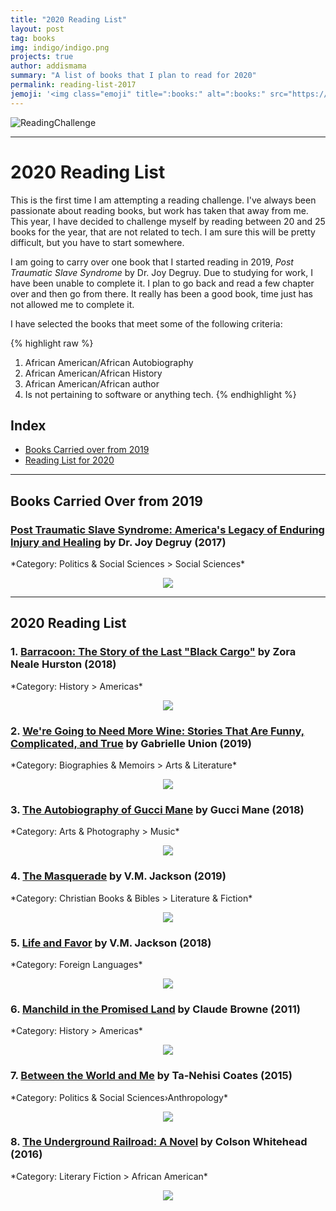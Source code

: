 ```yaml
---
title: "2020 Reading List"
layout: post
tag: books
img: indigo/indigo.png
projects: true
author: addismama
summary: "A list of books that I plan to read for 2020"
permalink: reading-list-2017
jemoji: '<img class="emoji" title=":books:" alt=":books:" src="https://assets.github.com/images/icons/emoji/unicode/1f4da.png" height="20" width="20" align="absmiddle">'
---
```


![ReadingChallenge](https://mommymannegren.files.wordpress.com/2019/11/2020-reading-challenge-2.jpg?w=560)

---

<h1 class="title">2020 Reading List</h1>

This is the first time I am attempting a reading challenge. I've always been passionate about reading books, but work has taken that away from me. This year, I have decided to challenge myself by reading between 20 and 25 books for the year, that are not related to tech. I am sure this will be pretty difficult, but you have to start somewhere.

I am going to carry over one book that I started reading in 2019, *Post Traumatic Slave Syndrome* by Dr. Joy Degruy. Due to studying for work, I have been unable to complete it. I plan to go back and read a few chapter over and then go from there. It really has been a good book, time just has not allowed me to complete it.

I have selected the books that meet some of the following criteria:

{% highlight raw %}
1. African American/African Autobiography
2. African American/African History
3. African American/African author
4. Is not pertaining to software or anything tech.
{% endhighlight %}

## Index
* [Books Carried over from 2019](#reading)
* [Reading List for 2020](#reading-list)

---
<div class="breaker"></div><a id="reading"></a>
<h2 class="title">Books Carried Over from 2019</h2>


<h3><a href="https://www.amazon.com/dp/0985217278/" target="_blank">Post Traumatic Slave Syndrome: America's Legacy of Enduring Injury and Healing</a> by Dr. Joy Degruy (2017)</h3>
*Category: Politics & Social Sciences > Social Sciences*
<p align="center"><a href="https://www.amazon.com/dp/0985217278/" target="_blank"><img src="https://images-na.ssl-images-amazon.com/images/I/51Wz4qLDzGL._SX331_BO1,204,203,200_.jpg" /></a></p>

---
<div class="breaker"></div><a id="reading-list"></a>
<h2 class="title">2020 Reading List</h2>

<h3>1. <a href="https://www.amazon.com/dp/0062748203/" target="_blank">Barracoon: The Story of the Last "Black Cargo"</a> by Zora Neale Hurston (2018)</h3>
*Category: History > Americas*
<p align="center"><a href="https://www.amazon.com/dp/0062748203/" target="_blank"><img src="https://images-na.ssl-images-amazon.com/images/I/51RD7cKm8pL._SX329_BO1,204,203,200_.jpg" /></a></p>

<h3>2. <a href="https://www.amazon.com/dp/0062693999/" target="_blank">We're Going to Need More Wine: Stories That Are Funny, Complicated, and True</a> by Gabrielle Union (2019)</h3>
*Category: Biographies & Memoirs > Arts & Literature*
<p align="center"><a href="https://www.amazon.com/dp/0062693999/" target="_blank"><img src="https://images-na.ssl-images-amazon.com/images/I/51A29xxrpRL._SX342_.jpg" /></a></p>

<h3>3. <a href="https://www.amazon.com/dp/1501165348/" target="_blank">The Autobiography of Gucci Mane</a> by Gucci Mane (2018)</h3>
*Category: Arts & Photography > Music*
<p align="center"><a href="https://www.amazon.com/dp/1501165348/" target="_blank"><img src="https://images-na.ssl-images-amazon.com/images/I/518J3d7-lWL._SX326_BO1,204,203,200_.jpg" /></a></p>

<h3>4. <a href="https://www.amazon.com/dp/1732534012/" target="_blank">The Masquerade</a> by V.M. Jackson (2019)</h3>
*Category: Christian Books & Bibles > Literature & Fiction*
<p align="center"><a href="https://www.amazon.com/dp/1732534012/" target="_blank"><img src="https://images-na.ssl-images-amazon.com/images/I/518StJqDPVL._SX311_BO1,204,203,200_.jpg" /></a></p>

<h3>5. <a href="https://www.amazon.com/dp/1732534004/" target="_blank">Life and Favor</a> by V.M. Jackson (2018)</h3>
*Category: Foreign Languages*
<p align="center"><a href="https://www.amazon.com/dp/1732534004/" target="_blank"><img src="https://images-na.ssl-images-amazon.com/images/I/41OwG%2B4b4YL._SX326_BO1,204,203,200_.jpg" /></a></p>

<h3>6. <a href="https://www.amazon.com/dp/145163157X/" target="_blank">Manchild in the Promised Land</a> by Claude Browne (2011)</h3>
*Category: History > Americas*
<p align="center"><a href="https://www.amazon.com/dp/145163157X/" target="_blank"><img src="https://images-na.ssl-images-amazon.com/images/I/511E6S0SQGL._SX331_BO1,204,203,200_.jpg" /></a></p>

<h3>7. <a href="https://www.amazon.com/dp/0812993543/" target="_blank">Between the World and Me</a> by Ta-Nehisi Coates (2015)</h3>
*Category: Politics & Social Sciences›Anthropology*
<p align="center"><a href="https://www.amazon.com/dp/0812993543/" target="_blank"><img src="https://images-na.ssl-images-amazon.com/images/I/51ndtpPOGTL._SX334_BO1,204,203,200_.jpg" /></a></p>

<h3>8. <a href="http://a.co/hXoLRl6" target="_blank">The Underground Railroad: A Novel</a> by Colson Whitehead (2016)</h3>
*Category: Literary Fiction > African American*
<p align="center"><a href="http://a.co/hXoLRl6" target="_blank"><img src="https://raw.githubusercontent.com/aannasw/aannasw.github.io/master/assets/images/posts/reading-list/underground-railroad.jpg" /></a></p>
